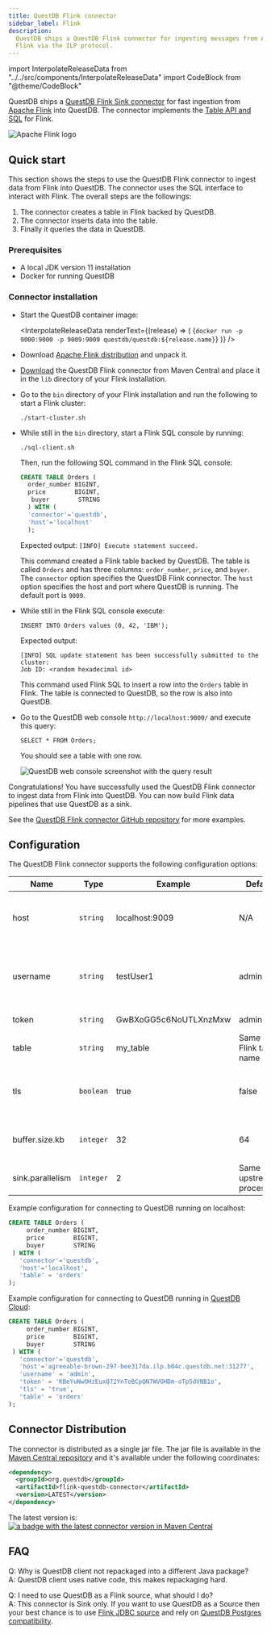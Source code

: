 ```yaml
---
title: QuestDB Flink connector
sidebar_label: Flink
description:
  QuestDB ships a QuestDB Flink connector for ingesting messages from Apache
  Flink via the ILP protocol.
---
```


import InterpolateReleaseData from "../../src/components/InterpolateReleaseData"
import CodeBlock from "@theme/CodeBlock"

QuestDB ships a
[QuestDB Flink Sink connector](https://github.com/questdb/flink-questdb-connector)
for fast ingestion from [Apache Flink](https://flink.apache.org/) into QuestDB.
The connector implements the
[Table API and SQL](https://nightlies.apache.org/flink/flink-docs-release-1.16/docs/dev/table/overview/)
for Flink.

![Apache Flink logo](/img/logos/flink.svg)

## Quick start

This section shows the steps to use the QuestDB Flink connector to ingest data
from Flink into QuestDB. The connector uses the SQL interface to interact with
Flink. The overall steps are the followings:

1. The connector creates a table in Flink backed by QuestDB.
2. The connector inserts data into the table.
3. Finally it queries the data in QuestDB.

### Prerequisites

- A local JDK version 11 installation
- Docker for running QuestDB

### Connector installation

- Start the QuestDB container image:

  <InterpolateReleaseData
    renderText={(release) => (
      <CodeBlock className="language-shell">
        {`docker run -p 9000:9000 -p 9009:9009 questdb/questdb:${release.name}`}
      </CodeBlock>
    )}
  />

- Download [Apache Flink distribution](https://flink.apache.org/downloads/) and
  unpack it.
- [Download](https://repo1.maven.org/maven2/org/questdb/flink-questdb-connector/0.2/flink-questdb-connector-0.2.jar) the QuestDB Flink connector from Maven Central
  and place it in the `lib` directory of your Flink installation.
- Go to the `bin` directory of your Flink installation and run the following to
  start a Flink cluster:

  ```shell
  ./start-cluster.sh
  ```
- While still in the `bin` directory, start a Flink SQL console by running:

  ```shell
  ./sql-client.sh
  ````

  Then, run the following SQL command in the Flink SQL console:

  ```sql
  CREATE TABLE Orders (
    order_number BIGINT,
    price        BIGINT,
     buyer        STRING
    ) WITH (
    'connector'='questdb',
    'host'='localhost'
    );
  ```

  Expected output: `[INFO] Execute statement succeed.`

  This command created a Flink table backed by QuestDB. The table is called
  `Orders` and has three columns: `order_number`, `price`, and `buyer`. The
  `connector` option specifies the QuestDB Flink connector. The `host` option
  specifies the host and port where QuestDB is running. The default port is
  `9009`.

- While still in the Flink SQL console execute:

  ```questdb-sql
  INSERT INTO Orders values (0, 42, 'IBM');
  ```

  Expected output:

  ```shell
  [INFO] SQL update statement has been successfully submitted to the cluster:
  Job ID: <random hexadecimal id>
  ```

  This command used Flink SQL to insert a row into the `Orders` table in Flink.
  The table is connected to QuestDB, so the row is also into QuestDB.

- Go to the QuestDB web console `http://localhost:9000/` and execute this query:

  ```questdb-sql
  SELECT * FROM Orders;
  ```

  You should see a table with one row.

  ![QuestDB web console screenshot with the query result](/img/guides/flink/flink-questdb-console.png)

Congratulations! You have successfully used the QuestDB Flink connector to
ingest data from Flink into QuestDB. You can now build Flink data pipelines that
use QuestDB as a sink.

See the
[QuestDB Flink connector GitHub repository](https://github.com/questdb/flink-questdb-connector/tree/main/samples)
for more examples.

## Configuration

The QuestDB Flink connector supports the following configuration options:

| Name             | Type      | Example               | Default                     | Meaning                                                                    |
| ---------------- | --------- | --------------------- | --------------------------- | -------------------------------------------------------------------------- |
| host             | `string`  | localhost:9009        | N/A                         | Host and port where QuestDB server is running                              |
| username         | `string`  | testUser1             | admin                       | Username for authentication. The default is used when also `token` is set. |
| token            | `string`  | GwBXoGG5c6NoUTLXnzMxw | admin                       | Token for authentication                                                   |
| table            | `string`  | my_table              | Same as Flink table name    | Target table in QuestDB                                                    |
| tls              | `boolean` | true                  | false                       | Whether to use TLS/SSL for connecting to QuestDB server                    |
| buffer.size.kb   | `integer` | 32                    | 64                          | Size of the QuestDB client send buffer                                     |
| sink.parallelism | `integer` | 2                     | Same as upstream processors | QuestDB Sink Parallelism                                                   |

Example configuration for connecting to QuestDB running on localhost:

```sql
CREATE TABLE Orders (
     order_number BIGINT,
     price        BIGINT,
     buyer        STRING
 ) WITH (
   'connector'='questdb',
   'host'='localhost',
   'table' = 'orders'
);
```

Example configuration for connecting to QuestDB running in
[QuestDB Cloud](/cloud/):

```sql
CREATE TABLE Orders (
     order_number BIGINT,
     price        BIGINT,
     buyer        STRING
 ) WITH (
   'connector'='questdb',
   'host'='agreeable-brown-297-bee317da.ilp.b04c.questdb.net:31277',
   'username' = 'admin',
   'token' = 'KBeYuNwOHzEuxQ72YnToBCpQN7WVOHDm-oTp5dVNB1o',
   'tls' = 'true',
   'table' = 'orders'
);
```

## Connector Distribution
The connector is distributed as a single jar file. The jar file is available in the
[Maven Central repository](https://repo1.maven.org/maven2/org/questdb/flink-questdb-connector/) and it's available under the following coordinates:

```xml
<dependency>
  <groupId>org.questdb</groupId>
  <artifactId>flink-questdb-connector</artifactId>
  <version>LATEST</version>
</dependency>
```
The latest version is:
[![a badge with the latest connector version in Maven Central](https://maven-badges.herokuapp.com/maven-central/org.questdb/flink-questdb-connector/badge.svg)](https://maven-badges.herokuapp.com/maven-central/org.questdb/flink-questdb-connector)

## FAQ

Q: Why is QuestDB client not repackaged into a different Java package?<br/> A:
QuestDB client uses native code, this makes repackaging hard.

Q: I need to use QuestDB as a Flink source, what should I do?<br/> A: This
connector is Sink only. If you want to use QuestDB as a Source then your best
chance is to use
[Flink JDBC source](https://nightlies.apache.org/flink/flink-docs-release-1.15/docs/connectors/table/jdbc/)
and rely on
[QuestDB Postgres compatibility](/docs/develop/query-data/#postgresql-wire-protocol).
